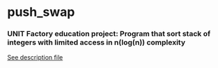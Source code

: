 # push_swap
### UNIT Factory education project: Program that sort stack of integers with limited access in n(log(n)) complexity

[See description file](https://github.com/KostyaBovt/push_swap/blob/master/resources/push_swap.en.pdf)
